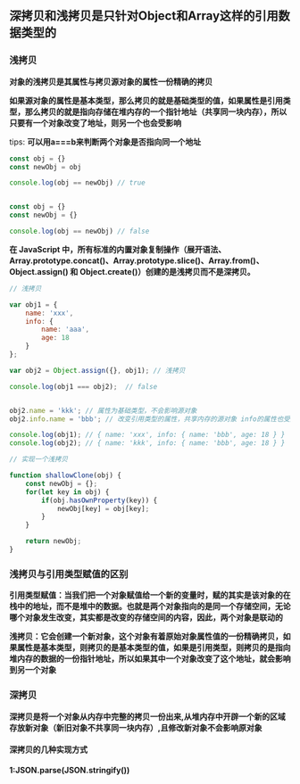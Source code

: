## 深拷贝和浅拷贝是只针对Object和Array这样的引用数据类型的


### 浅拷贝

**对象的浅拷贝是其属性与拷贝源对象的属性一份精确的拷贝**

**如果源对象的属性是基本类型，那么拷贝的就是基础类型的值，如果属性是引用类型，那么拷贝的就是指向存储在堆内存的一个指针地址（共享同一块内存），所以只要有一个对象改变了地址，则另一个也会受影响**

tips: **可以用a===b来判断两个对象是否指向同一个地址**

```js
const obj = {}
const newObj = obj

console.log(obj == newObj) // true


const obj = {}
const newObj = {}

console.log(obj == newObj) // false
```


**在 JavaScript 中，所有标准的内置对象复制操作（展开语法、Array.prototype.concat()、Array.prototype.slice()、Array.from()、Object.assign() 和 Object.create()）创建的是浅拷贝而不是深拷贝。**

```js
// 浅拷贝

var obj1 = {
    name: 'xxx',
    info: {
        name: 'aaa',
        age: 18
    }
};

var obj2 = Object.assign({}, obj1); // 浅拷贝

console.log(obj1 === obj2);  // false


obj2.name = 'kkk'; // 属性为基础类型，不会影响源对象
obj2.info.name = 'bbb'; // 改变引用类型的属性，共享内存的源对象 info的属性也受其影响

console.log(obj1); // { name: 'xxx', info: { name: 'bbb', age: 18 } }
console.log(obj2); // { name: 'kkk', info: { name: 'bbb', age: 18 } }
```


```js
// 实现一个浅拷贝

function shallowClone(obj) {
    const newObj = {};
    for(let key in obj) {
        if(obj.hasOwnProperty(key)) {
            newObj[key] = obj[key];
        }
    }

    return newObj;
}
```

### 浅拷贝与引用类型赋值的区别

**引用类型赋值：当我们把一个对象赋值给一个新的变量时，赋的其实是该对象的在栈中的地址，而不是堆中的数据。也就是两个对象指向的是同一个存储空间，无论哪个对象发生改变，其实都是改变的存储空间的内容，因此，两个对象是联动的**

**浅拷贝：它会创建一个新对象，这个对象有着原始对象属性值的一份精确拷贝，如果属性是基本类型，则拷贝的是基本类型的值，如果是引用类型，则拷贝的是指向堆内存的数据的一份指针地址，所以如果其中一个对象改变了这个地址，就会影响到另一个对象**




### 深拷贝

**深拷贝是将一个对象从内存中完整的拷贝一份出来,从堆内存中开辟一个新的区域存放新对象（新旧对象不共享同一块内存）,且修改新对象不会影响原对象**

#### 深拷贝的几种实现方式

**1:JSON.parse(JSON.stringify())** 